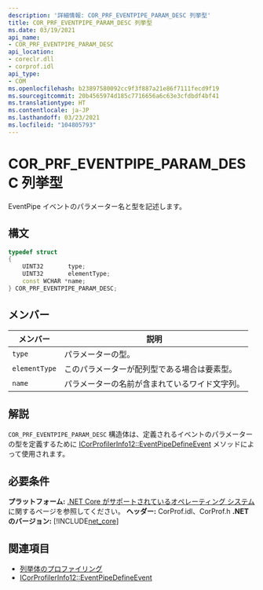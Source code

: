 ```yaml
---
description: '詳細情報: COR_PRF_EVENTPIPE_PARAM_DESC 列挙型'
title: COR_PRF_EVENTPIPE_PARAM_DESC 列挙型
ms.date: 03/19/2021
api_name:
- COR_PRF_EVENTPIPE_PARAM_DESC
api_location:
- coreclr.dll
- corprof.idl
api_type:
- COM
ms.openlocfilehash: b23897580092cc9f3f887a21e86f7111fecd9f19
ms.sourcegitcommit: 20b4565974d185c7716656a6c63e3cfdbdf4bf41
ms.translationtype: HT
ms.contentlocale: ja-JP
ms.lasthandoff: 03/23/2021
ms.locfileid: "104805793"
---
```

# <a name="cor_prf_eventpipe_param_desc-enumeration"></a>COR_PRF_EVENTPIPE_PARAM_DESC 列挙型

EventPipe イベントのパラメーター名と型を記述します。
  
## <a name="syntax"></a>構文  
  
```cpp  
typedef struct
{
    UINT32       type;
    UINT32       elementType;
    const WCHAR *name;
} COR_PRF_EVENTPIPE_PARAM_DESC;
```  
  
## <a name="members"></a>メンバー  
  
|メンバー|説明|  
|------------|-----------------|  
|`type`|パラメーターの型。|  
|`elementType`|このパラメーターが配列型である場合は要素型。|  
|`name`|パラメーターの名前が含まれているワイド文字列。|  
  
## <a name="remarks"></a>解説  

 `COR_PRF_EVENTPIPE_PARAM_DESC` 構造体は、定義されるイベントのパラメーターの型を定義するために [ICorProfilerInfo12::EventPipeDefineEvent](icorprofilerinfo12-eventpipedefineevent-method.md) メソッドによって使用されます。
  
## <a name="requirements"></a>必要条件  

**プラットフォーム:** [.NET Core がサポートされているオペレーティング システム](../../../core/install/windows.md?pivots=os-windows)に関するページを参照してください。
**ヘッダー:** CorProf.idl、CorProf.h **.NET のバージョン:** [!INCLUDE[net_core](../../../../includes/net-core-50-md.md)]
  
## <a name="see-also"></a>関連項目

- [列挙体のプロファイリング](profiling-enumerations.md)
- [ICorProfilerInfo12::EventPipeDefineEvent](icorprofilerinfo12-eventpipedefineevent-method.md)
